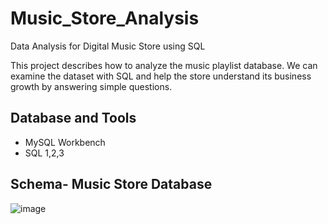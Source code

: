# Music_Store_Analysis
Data Analysis for Digital Music Store using SQL

This project describes how to analyze the music playlist database. We can examine the dataset with SQL and help the store understand its business growth by answering simple questions.

## Database and Tools
- MySQL Workbench
- SQL 1,2,3

## Schema- Music Store Database
![image](https://github.com/Vishal7999/Music_Store_Analysis/assets/145573983/349307eb-787c-461e-96cb-abcea3ef4f72)
